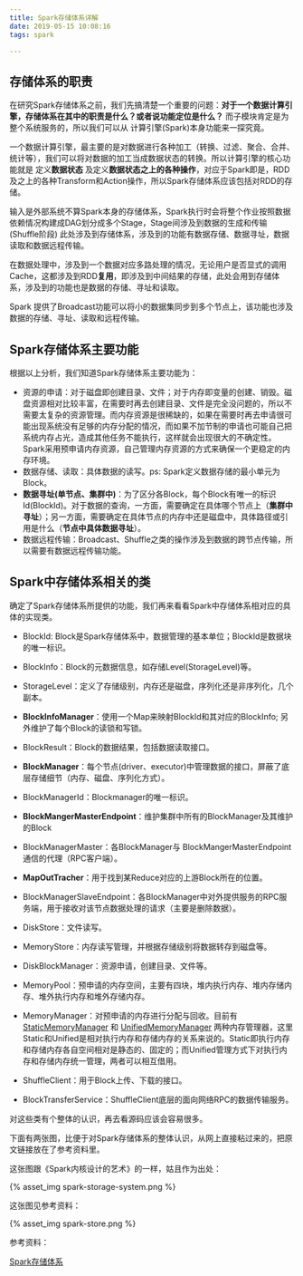 ```yaml
---
title: Spark存储体系详解
date: 2019-05-15 10:08:16
tags: spark

---
```


## 存储体系的职责

在研究Spark存储体系之前，我们先搞清楚一个重要的问题：**对于一个数据计算引擎，存储体系在其中的职责是什么？或者说功能定位是什么？** 而子模块肯定是为整个系统服务的，所以我们可以从 计算引擎(Spark)本身功能来一探究竟。

一个数据计算引擎，最主要的是对数据进行各种加工（转换、过滤、聚合、合并、统计等），我们可以将对数据的加工当成数据状态的转换。所以计算引擎的核心功能就是 定义**数据状态** 及定义**数据状态之上的各种操作**，对应于Spark即是，RDD 及之上的各种Transform和Action操作，所以Spark存储体系应该包括对RDD的存储。

输入是外部系统不算Spark本身的存储体系，Spark执行时会将整个作业按照数据依赖情况构建成DAG划分成多个Stage，Stage间涉及到数据的生成和传输(Shuffle阶段) 此处涉及到存储体系，涉及到的功能有数据存储、数据寻址，数据读取和数据远程传输。

在数据处理中，涉及到一个数据对应多路处理的情况，无论用户是否显式的调用Cache，这都涉及到RDD**复用**，即涉及到中间结果的存储，此处会用到存储体系，涉及到的功能也是数据的存储、寻址和读取。

Spark 提供了Broadcast功能可以将小的数据集同步到多个节点上，该功能也涉及数据的存储、寻址、读取和远程传输。

## Spark存储体系主要功能

根据以上分析，我们知道Spark存储体系主要功能为：

* 资源的申请：对于磁盘即创建目录、文件；对于内存即变量的创建、销毁。磁盘资源相对比较丰富，在需要时再去创建目录、文件是完全没问题的，所以不需要太复杂的资源管理。而内存资源是很稀缺的，如果在需要时再去申请很可能出现系统没有足够的内存分配的情况，而如果不加节制的申请也可能自己把系统内存占光，造成其他任务不能执行，这样就会出现很大的不确定性。Spark采用预申请内存资源，自己管理内存资源的方式来确保一个更稳定的内存环境。
* 数据存储、读取：具体数据的读写。ps: Spark定义数据存储的最小单元为Block。
* **数据寻址(单节点、集群中)**：为了区分各Block，每个Block有唯一的标识Id(BlockId)。对于数据的查询，一方面，需要确定在具体哪个节点上（**集群中寻址**）；另一方面，需要确定在具体节点的内存中还是磁盘中，具体路径或引用是什么（**节点中具体数据寻址**）。
* 数据远程传输：Broadcast、Shuffle之类的操作涉及到数据的跨节点传输，所以需要有数据远程传输功能。



## Spark中存储体系相关的类

确定了Spark存储体系所提供的功能，我们再来看看Spark中存储体系相对应的具体的实现类。



* BlockId:  Block是Spark存储体系中，数据管理的基本单位；BlockId是数据块的唯一标识。

* BlockInfo：Block的元数据信息，如存储Level(StorageLevel)等。

* StorageLevel：定义了存储级别，内存还是磁盘，序列化还是非序列化，几个副本。

*  **BlockInfoManager**：使用一个Map来映射BlockId和其对应的BlockInfo; 另外维护了每个Block的读锁和写锁。

* BlockResult：Block的数据结果，包括数据读取接口。

* **BlockManager**：每个节点(driver、executor)中管理数据的接口，屏蔽了底层存储细节（内存、磁盘、序列化方式）。

* BlockManagerId：Blockmanager的唯一标识。

* **BlockMangerMasterEndpoint**：维护集群中所有的BlockManager及其维护的Block
* BlockManagerMaster：各BlockManager与 BlockMangerMasterEndpoint 通信的代理（RPC客户端）。

* **MapOutTracher**：用于找到某Reduce对应的上游Block所在的位置。

* BlockManagerSlaveEndpoint：各BlockManager中对外提供服务的RPC服务端，用于接收对该节点数据处理的请求（主要是删除数据）。

* DiskStore：文件读写。

* MemoryStore：内存读写管理，并根据存储级别将数据转存到磁盘等。

* DiskBlockManager：资源申请，创建目录、文件等。

* MemoryPool：预申请的内存空间，主要有四块，堆内执行内存、堆内存储内存、堆外执行内存和堆外存储内存。

* MemoryManager：对预申请的内存进行分配与回收。目前有[StaticMemoryManager](https://github.com/apache/spark/blob/branch-1.6/core/src/main/scala/org/apache/spark/memory/StaticMemoryManager.scala) 和 [UnifiedMemoryManager](https://github.com/apache/spark/blob/branch-1.6/core/src/main/scala/org/apache/spark/memory/UnifiedMemoryManager.scala) 两种内存管理器，这里Static和Unified是相对执行内存和存储内存的关系来说的。Static即执行内存和存储内存各自空间相对是静态的、固定的；而Unified管理方式下对执行内存和存储内存统一管理，两者可以相互借用。

* ShuffleClient：用于Block上传、下载的接口。

* BlockTransferService：ShuffleClient底层的面向网络RPC的数据传输服务。



对这些类有个整体的认识，再去看源码应该会容易很多。



下面有两张图，比便于对Spark存储体系的整体认识，从网上直接粘过来的，把原文链接放在了参考资料里。



这张图跟《Spark内核设计的艺术》的一样，姑且作为出处：

{% asset_img spark-storage-system.png %}



这张图见参考资料：

{% asset_img spark-store.png %}



参考资料：

 [Spark存储体系](https://www.cnblogs.com/cenglinjinran/p/8476199.html)





